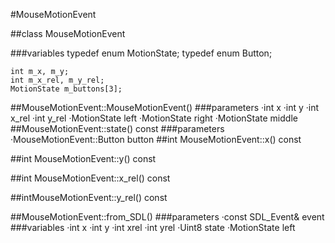 #MouseMotionEvent

##class MouseMotionEvent

###variables
    typedef enum MotionState;
    typedef enum Button;

    int m_x, m_y;
    int m_x_rel, m_y_rel;
    MotionState m_buttons[3];

##MouseMotionEvent::MouseMotionEvent()
###parameters
    ·int x
    ·int y
    ·int x_rel
    ·int y_rel
    ·MotionState left
    ·MotionState right
    ·MotionState middle
##MouseMotionEvent::state() const
###parameters
    ·MouseMotionEvent::Button button
##int MouseMotionEvent::x() const

##int MouseMotionEvent::y() const

##int MouseMotionEvent::x_rel() const

##intMouseMotionEvent::y_rel() const

##MouseMotionEvent::from_SDL()
###parameters
    ·const SDL_Event& event
###variables
    ·int x
    ·int y
    ·int xrel
    ·int yrel
    ·Uint8 state
    ·MotionState left
